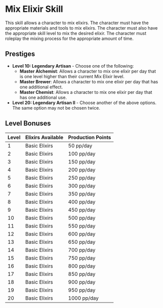 # Mix Elixir Skill

This skill allows a character to mix elixirs. The character must have the appropriate materials and tools to mix elixirs. The character must also have the appropriate skill level to mix the desired elixir. The character must roleplay the mixing process for the appropriate amount of time.

## Prestiges
- **Level 10: Legendary Artisan** - Choose one of the following:
  - **Master Alchemist**: Allows a character to mix one elixir per day that is one level higher than their current Mix Elixir level.
  - **Master Brewer**: Allows a character to mix one elixir per day that has one additional effect.
  - **Master Chemist**: Allows a character to mix one elixir per day that has one additional use.
- **Level 20: Legendary Artisan II** - Choose another of the above options. The same option may not be chosen twice.

## Level Bonuses
| Level | Elixirs Available | Production Points |
|-------|------------------|------------------|
| 1 | Basic Elixirs | 50 pp/day |
| 2 | Basic Elixirs | 100 pp/day |
| 3 | Basic Elixirs | 150 pp/day |
| 4 | Basic Elixirs | 200 pp/day |
| 5 | Basic Elixirs | 250 pp/day |
| 6 | Basic Elixirs | 300 pp/day |
| 7 | Basic Elixirs | 350 pp/day |
| 8 | Basic Elixirs | 400 pp/day |
| 9 | Basic Elixirs | 450 pp/day |
| 10 | Basic Elixirs | 500 pp/day |
| 11 | Basic Elixirs | 550 pp/day |
| 12 | Basic Elixirs | 600 pp/day |
| 13 | Basic Elixirs | 650 pp/day |
| 14 | Basic Elixirs | 700 pp/day |
| 15 | Basic Elixirs | 750 pp/day |
| 16 | Basic Elixirs | 800 pp/day |
| 17 | Basic Elixirs | 850 pp/day |
| 18 | Basic Elixirs | 900 pp/day |
| 19 | Basic Elixirs | 950 pp/day |
| 20 | Basic Elixirs | 1000 pp/day | 
